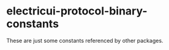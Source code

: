 # electricui-protocol-binary-constants

These are just some constants referenced by other packages.

